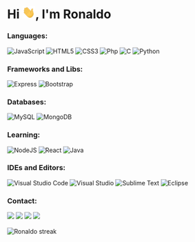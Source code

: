 <h1>Hi <img src="https://github.com/nicollecnunes/nicollecnunes/blob/main/Hi.gif" alt="hi gif" width="30px">, I'm Ronaldo</h1>
 <div>
  <h3>Languages:</h3>
   <p>
   <img alt="JavaScript" src="https://img.shields.io/badge/javascript-%23323330.svg?style=for-the-badge&logo=javascript&logoColor=%23F7DF1E"/>
   <img alt="HTML5" src="https://img.shields.io/badge/html5-%23E34F26.svg?style=for-the-badge&logo=html5&logoColor=white"/>
   <img alt="CSS3" src="https://img.shields.io/badge/css3-%231572B6.svg?style=for-the-badge&logo=css3&logoColor=white"/>
   <img alt="Php" src="https://img.shields.io/badge/PHP-777BB4?style=for-the-badge&logo=php&logoColor=white">
   <img alt="C" src="https://img.shields.io/badge/c-%2300599C.svg?style=for-the-badge&logo=c&logoColor=white"/>
   <img alt="Python" src="https://img.shields.io/badge/python-%2314354C.svg?style=for-the-badge&logo=python&logoColor=white"/>
   </p>
  </div>
 <div>
   <h3>Frameworks and Libs:</h3>
   <p>
    <img alt="Express" src="https://img.shields.io/badge/Express.js-000000?style=for-the-badge&logo=express&logoColor=white"/>
    <img alt="Bootstrap" src="https://img.shields.io/badge/Bootstrap-563D7C?style=for-the-badge&logo=bootstrap&logoColor=white"/>
   </p>
 </div>
 <div>
   <h3>Databases:</h3>
   <img alt="MySQL" src ="https://img.shields.io/badge/MySQL-005C84?style=for-the-badge&logo=mysql&logoColor=white"/>
   <img alt="MongoDB" src ="https://img.shields.io/badge/MongoDB-4EA94B?style=for-the-badge&logo=mongodb&logoColor=white"/>
 </div>
 <div>
   <h3>Learning:</h3>
   <p>
     <img alt= "NodeJS" src="https://img.shields.io/badge/Node.js-339933?style=for-the-badge&logo=nodedotjs&logoColor=white"/>
     <img alt="React" src="https://img.shields.io/badge/React-20232A?style=for-the-badge&logo=react&logoColor=61DAFB"/>
     <img alt="Java" src="https://img.shields.io/badge/Java-ED8B00?style=for-the-badge&logo=java&logoColor=white"/>
   </p>
 </div>
 <div>
   <h3>IDEs and Editors:</h3>
   <p>
   <img alt="Visual Studio Code" src="https://img.shields.io/badge/VisualStudioCode-0078d7.svg?style=for-the-badge&logo=visual-studio-code&logoColor=white"/>
   <img alt="Visual Studio" src="https://img.shields.io/badge/VisualStudio-5C2D91.svg?style=for-the-badge&logo=visual-studio&logoColor=white"/>
   <img alt="Sublime Text" src="https://img.shields.io/badge/sublime_text-%23575757.svg?style=for-the-badge&logo=sublime-text&logoColor=important"/>
   <img alt="Eclipse" src="https://img.shields.io/badge/Eclipse-2C2255?style=for-the-badge&logo=eclipse&logoColor=white"/>
   </p>
 </div>
 <div>
   <h3>Contact:</h3>
   <a href="https://instagram.com/juninho_jucaa" target="_blank"><img src="https://img.shields.io/badge/-Instagram-%23E4405F?style=for-the-badge&logo=instagram&logoColor=white" target="_blank"></a>
  <a href="https://twitter.com/Juninhojucasido" target="_blank"><img src="https://img.shields.io/twitter/follow/Juninhojucasido?label=Twitter&style=for-the-badge" target="_blank"></a> 
   <a href = "mailto:ronaldomacielcamposjunior@gmail.com"><img src="https://img.shields.io/badge/-Gmail-%23333?style=for-the-badge&logo=gmail&logoColor=white" target="_blank"></a>
   <a href="https://www.linkedin.com/in/ronaldo-maciel-586619209" target="_blank"><img src="https://img.shields.io/badge/-LinkedIn-%230077B5?style=for-the-badge&logo=linkedin&logoColor=white" target="_blank"></a>
 </div>
 <br>
 <div>
   <img title="🔥 Get streak stats for your profile at git.io/streak-stats" alt="Ronaldo streak" src="https://github-readme-stats.vercel.app/api?username=Ronaldo3030&show_icons=true&theme=dark"/>
   
</div>
  




  

